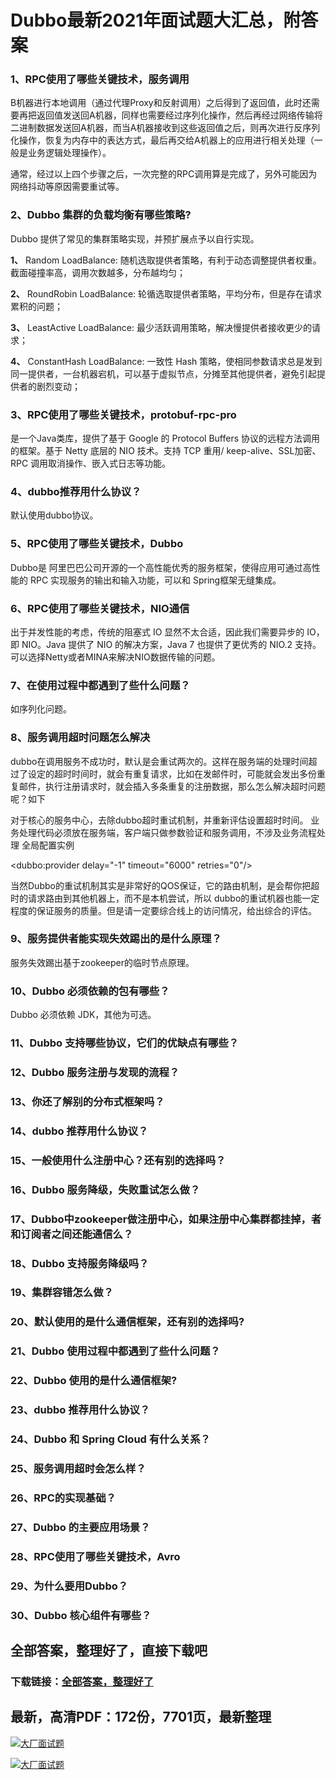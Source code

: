 # Dubbo最新2021年面试题大汇总，附答案







### 1、RPC使用了哪些关键技术，服务调用

B机器进行本地调用（通过代理Proxy和反射调用）之后得到了返回值，此时还需要再把返回值发送回A机器，同样也需要经过序列化操作，然后再经过网络传输将二进制数据发送回A机器，而当A机器接收到这些返回值之后，则再次进行反序列化操作，恢复为内存中的表达方式，最后再交给A机器上的应用进行相关处理（一般是业务逻辑处理操作）。

通常，经过以上四个步骤之后，一次完整的RPC调用算是完成了，另外可能因为网络抖动等原因需要重试等。

### 2、Dubbo 集群的负载均衡有哪些策略?

Dubbo 提供了常见的集群策略实现，并预扩展点予以自行实现。

**1、** Random LoadBalance: 随机选取提供者策略，有利于动态调整提供者权重。截面碰撞率高，调用次数越多，分布越均匀；

**2、** RoundRobin LoadBalance: 轮循选取提供者策略，平均分布，但是存在请求累积的问题；

**3、** LeastActive LoadBalance: 最少活跃调用策略，解决慢提供者接收更少的请求；

**4、** ConstantHash LoadBalance: 一致性 Hash 策略，使相同参数请求总是发到同一提供者，一台机器宕机，可以基于虚拟节点，分摊至其他提供者，避免引起提供者的剧烈变动；


### 3、RPC使用了哪些关键技术，protobuf-rpc-pro

是一个Java类库，提供了基于 Google 的 Protocol Buffers 协议的远程方法调用的框架。基于 Netty 底层的 NIO 技术。支持 TCP 重用/ keep-alive、SSL加密、RPC 调用取消操作、嵌入式日志等功能。


### 4、dubbo推荐用什么协议？

默认使用dubbo协议。


### 5、RPC使用了哪些关键技术，Dubbo

Dubbo是 阿里巴巴公司开源的一个高性能优秀的服务框架，使得应用可通过高性能的 RPC 实现服务的输出和输入功能，可以和 Spring框架无缝集成。


### 6、RPC使用了哪些关键技术，NIO通信

出于并发性能的考虑，传统的阻塞式 IO 显然不太合适，因此我们需要异步的 IO，即 NIO。Java 提供了 NIO 的解决方案，Java 7 也提供了更优秀的 NIO.2 支持。可以选择Netty或者MINA来解决NIO数据传输的问题。


### 7、在使用过程中都遇到了些什么问题？

如序列化问题。


### 8、服务调用超时问题怎么解决

dubbo在调用服务不成功时，默认是会重试两次的。这样在服务端的处理时间超过了设定的超时时间时，就会有重复请求，比如在发邮件时，可能就会发出多份重复邮件，执行注册请求时，就会插入多条重复的注册数据，那么怎么解决超时问题呢？如下

对于核心的服务中心，去除dubbo超时重试机制，并重新评估设置超时时间。 业务处理代码必须放在服务端，客户端只做参数验证和服务调用，不涉及业务流程处理 全局配置实例

<dubbo:provider delay="-1" timeout="6000" retries="0"/>

当然Dubbo的重试机制其实是非常好的QOS保证，它的路由机制，是会帮你把超时的请求路由到其他机器上，而不是本机尝试，所以 dubbo的重试机器也能一定程度的保证服务的质量。但是请一定要综合线上的访问情况，给出综合的评估。


### 9、服务提供者能实现失效踢出的是什么原理？

服务失效踢出基于zookeeper的临时节点原理。


### 10、Dubbo 必须依赖的包有哪些？

Dubbo 必须依赖 JDK，其他为可选。


### 11、Dubbo 支持哪些协议，它们的优缺点有哪些？
### 12、Dubbo 服务注册与发现的流程？
### 13、你还了解别的分布式框架吗？
### 14、dubbo 推荐用什么协议？
### 15、一般使用什么注册中心？还有别的选择吗？
### 16、Dubbo 服务降级，失败重试怎么做？
### 17、Dubbo中zookeeper做注册中心，如果注册中心集群都挂掉，者和订阅者之间还能通信么？
### 18、Dubbo 支持服务降级吗？
### 19、集群容错怎么做？
### 20、默认使用的是什么通信框架，还有别的选择吗?
### 21、Dubbo 使用过程中都遇到了些什么问题？
### 22、Dubbo 使用的是什么通信框架?
### 23、dubbo 推荐用什么协议？
### 24、Dubbo 和 Spring Cloud 有什么关系？
### 25、服务调用超时会怎么样？
### 26、RPC的实现基础？
### 27、Dubbo 的主要应用场景？
### 28、RPC使用了哪些关键技术，Avro
### 29、为什么要用Dubbo？
### 30、Dubbo 核心组件有哪些？




## 全部答案，整理好了，直接下载吧

### 下载链接：[全部答案，整理好了](https://www.souyunku.com/wp-content/uploads/weixin/githup-weixin-2.png)




## 最新，高清PDF：172份，7701页，最新整理

[![大厂面试题](https://www.souyunku.com/wp-content/uploads/weixin/mst.png "架构师专栏")](https://www.souyunku.com/wp-content/uploads/weixin/githup-weixin.png "架构师专栏")

[![大厂面试题](https://www.souyunku.com/wp-content/uploads/weixin/githup-weixin.png "架构师专栏")](https://www.souyunku.com/wp-content/uploads/weixin/githup-weixin.png "架构师专栏")
